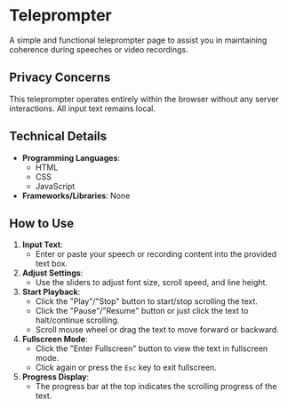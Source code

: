 # Teleprompter

A simple and functional teleprompter page to assist you in maintaining coherence during speeches or video recordings.

## Privacy Concerns

This teleprompter operates entirely within the browser without any server interactions. All input text remains local.

## Technical Details

- **Programming Languages**: 
  - HTML
  - CSS
  - JavaScript
- **Frameworks/Libraries**: None 

## How to Use

1. **Input Text**: 
   - Enter or paste your speech or recording content into the provided text box.
2. **Adjust Settings**: 
   - Use the sliders to adjust font size, scroll speed, and line height.
3. **Start Playback**: 
   - Click the "Play"/"Stop" button to start/stop scrolling the text.
   - Click the "Pause"/"Resume" button or just click the text to halt/continue scrolling.
   - Scroll mouse wheel or drag the text to move forward or backward.
4. **Fullscreen Mode**: 
   - Click the "Enter Fullscreen" button to view the text in fullscreen mode.
   - Click again or press the `Esc` key to exit fullscreen.
5. **Progress Display**: 
   - The progress bar at the top indicates the scrolling progress of the text.
